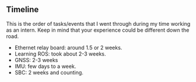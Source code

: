 ## Timeline

This is the order of tasks/events that I went through during my time working as an intern. Keep in mind that your experience could be different down the road.

- Ethernet relay board: around 1.5 or 2 weeks.  
- Learning ROS: took about 2-3 weeks.  
- GNSS: 2-3 weeks  
- IMU: few days to a week.  
- SBC: 2 weeks and counting.  


